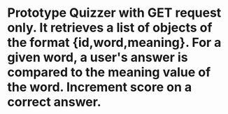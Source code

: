 # Prototype Quizzer with GET request only. It retrieves a list of objects of the format {id,word,meaning}. For a given word, a user's answer is compared to the meaning value of the word. Increment score on a correct answer.
